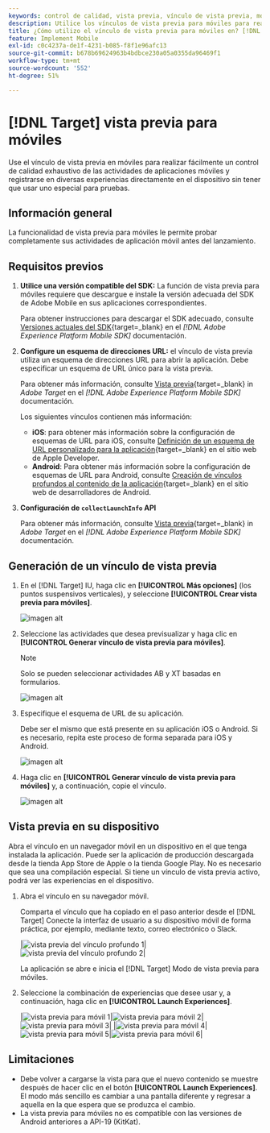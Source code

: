 ```yaml
---
keywords: control de calidad, vista previa, vínculo de vista previa, móvil, vista previa para móviles
description: Utilice los vínculos de vista previa para móviles para realizar un completo control de calidad de las actividades de aplicaciones móviles. Puede inscribirse en diferentes experiencias sin dispositivos de prueba especiales.
title: ¿Cómo utilizo el vínculo de vista previa para móviles en? [!DNL Target] ¿Móvil?
feature: Implement Mobile
exl-id: c0c4237a-de1f-4231-b085-f8f1e96afc13
source-git-commit: b678b69624963b4bdbce230a05a0355da96469f1
workflow-type: tm+mt
source-wordcount: '552'
ht-degree: 51%

---
```


# [!DNL Target] vista previa para móviles

Use el vínculo de vista previa en móviles para realizar fácilmente un control de calidad exhaustivo de las actividades de aplicaciones móviles y registrarse en diversas experiencias directamente en el dispositivo sin tener que usar uno especial para pruebas.

## Información general

La funcionalidad de vista previa para móviles le permite probar completamente sus actividades de aplicación móvil antes del lanzamiento.

## Requisitos previos  

1. **Utilice una versión compatible del SDK:** La función de vista previa para móviles requiere que descargue e instale la versión adecuada del SDK de Adobe Mobile en sus aplicaciones correspondientes.

   Para obtener instrucciones para descargar el SDK adecuado, consulte [Versiones actuales del SDK](https://developer.adobe.com/client-sdks/documentation/current-sdk-versions/){target=_blank} en el *[!DNL Adobe Experience Platform Mobile SDK]* documentación.

1. **Configure un esquema de direcciones URL:** el vínculo de vista previa utiliza un esquema de direcciones URL para abrir la aplicación. Debe especificar un esquema de URL único para la vista previa.

   Para obtener más información, consulte [Vista previa](https://developer.adobe.com/client-sdks/documentation/adobe-target/#visual-preview){target=_blank} in *Adobe Target* en el *[!DNL Adobe Experience Platform Mobile SDK]* documentación.

   Los siguientes vínculos contienen más información:

   * **iOS**: para obtener más información sobre la configuración de esquemas de URL para iOS, consulte [Definición de un esquema de URL personalizado para la aplicación](https://developer.apple.com/documentation/xcode/defining-a-custom-url-scheme-for-your-app){target=_blank} en el sitio web de Apple Developer.
   * **Android**: Para obtener más información sobre la configuración de esquemas de URL para Android, consulte [Creación de vínculos profundos al contenido de la aplicación](https://developer.android.com/training/app-links/deep-linking){target=_blank} en el sitio web de desarrolladores de Android.

1. **Configuración de `collectLaunchInfo` API**

   Para obtener más información, consulte [Vista previa](https://developer.adobe.com/client-sdks/documentation/adobe-target/#visual-preview){target=_blank} in *Adobe Target* en el *[!DNL Adobe Experience Platform Mobile SDK]* documentación.

## Generación de un vínculo de vista previa

1. En el [!DNL Target] IU, haga clic en **[!UICONTROL Más opciones]** (los puntos suspensivos verticales), y seleccione **[!UICONTROL Crear vista previa para móviles]**.

   ![imagen alt](assets/mobile-preview-create.png)

1. Seleccione las actividades que desea previsualizar y haga clic en **[!UICONTROL Generar vínculo de vista previa para móviles]**.

   >[!NOTE]
   >
   >Solo se pueden seleccionar actividades AB y XT basadas en formularios.

   ![imagen alt](assets/mobile-preview-select-activities.png)

1. Especifique el esquema de URL de su aplicación.

   Debe ser el mismo que está presente en su aplicación iOS o Android. Si es necesario, repita este proceso de forma separada para iOS y Android.

   ![imagen alt](assets/mobile-preview-enter-url-scheme.png)

1. Haga clic en **[!UICONTROL Generar vínculo de vista previa para móviles]** y, a continuación, copie el vínculo.

   ![imagen alt](assets/mobile-preview-generate-and-copy.png)

## Vista previa en su dispositivo

Abra el vínculo en un navegador móvil en un dispositivo en el que tenga instalada la aplicación. Puede ser la aplicación de producción descargada desde la tienda App Store de Apple o la tienda Google Play. No es necesario que sea una compilación especial. Si tiene un vínculo de vista previa activo, podrá ver las experiencias en el dispositivo.

1. Abra el vínculo en su navegador móvil.

   Comparta el vínculo que ha copiado en el paso anterior desde el [!DNL Target] Conecte la interfaz de usuario a su dispositivo móvil de forma práctica, por ejemplo, mediante texto, correo electrónico o Slack.

   |![vista previa del vínculo profundo 1](assets/mobile-preview-open-deeplink.png)|![vista previa del vínculo profundo 2](assets/mobile-preview-open-app.png)|

   La aplicación se abre e inicia el [!DNL Target] Modo de vista previa para móviles.

1. Seleccione la combinación de experiencias que desee usar y, a continuación, haga clic en **[!UICONTROL Launch Experiences]**.

   |![vista previa para móvil 1](assets/mobile-preview-experience-selection-1.png)|![vista previa para móvil 2](assets/mobile-preview-experience-result-1-france.png)|![vista previa para móvil 3](assets/mobile-preview-experience-result-1-shipfree.png)|
|![vista previa para móvil 4](assets/mobile-preview-experience-selection-2.png)|![vista previa para móvil 5](assets/mobile-preview-experience-result-2-aus.png)|![vista previa para móvil 6](assets/mobile-preview-experience-result-2-10off.png)|

## Limitaciones  

* Debe volver a cargarse la vista para que el nuevo contenido se muestre después de hacer clic en el botón **[!UICONTROL Launch Experiences]**. El modo más sencillo es cambiar a una pantalla diferente y regresar a aquella en la que espera que se produzca el cambio.
* La vista previa para móviles no es compatible con las versiones de Android anteriores a API-19 (KitKat).
